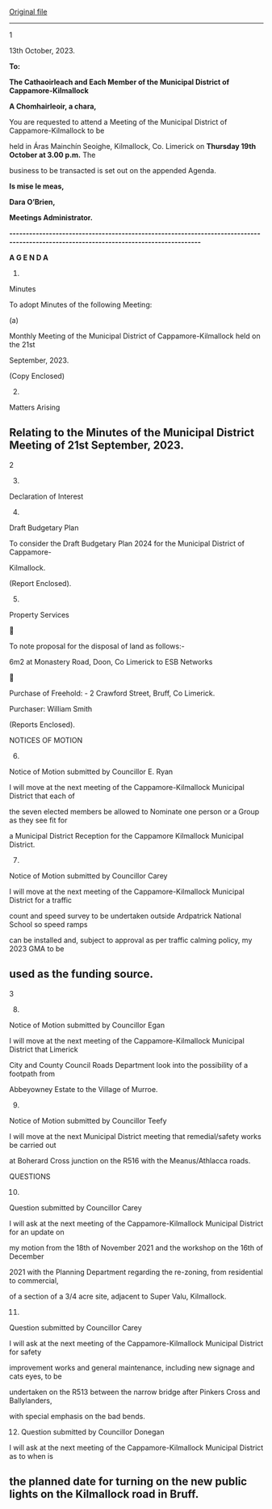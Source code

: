 [Original file](https://www.limerick.ie/sites/default/files/media/documents/2023-10/01-Agenda-Meeting-of-the-Municipal-District-of-Cappamore-Kilmallock-19th-October-2023_0.pdf)

---
1

13th October, 2023.

**To:**

**The Cathaoirleach and Each Member of the Municipal District of Cappamore-Kilmallock**

**A Chomhairleoir, a chara,**

You are requested to attend a Meeting of the Municipal District of Cappamore-Kilmallock to be

held in Áras Mainchín Seoighe, Kilmallock, Co. Limerick on **Thursday 19th** **October at 3.00 p.m.**  The

business to be transacted is set out on the appended Agenda.

**Is mise le meas,**

**Dara O’Brien,**

**Meetings Administrator.**

**--------------------------------------------------------------------------------------------------------------------------------------**

**A G E N D A**

1.

Minutes

To adopt Minutes of the following Meeting:

(a)

Monthly Meeting of the Municipal District of Cappamore-Kilmallock held on the 21st

September, 2023.

(Copy Enclosed)

2.

Matters Arising

Relating to the Minutes of the Municipal District Meeting of 21st September, 2023.
---
2

3.

Declaration of Interest

4.

Draft Budgetary Plan

To consider the Draft Budgetary Plan 2024 for the Municipal District of Cappamore-

Kilmallock.

(Report Enclosed).

5.

Property Services



To note proposal for the disposal of land as follows:-

6m2 at Monastery Road, Doon, Co Limerick to ESB Networks



Purchase of Freehold: - 2 Crawford Street, Bruff, Co Limerick.

Purchaser: William Smith

(Reports Enclosed).

NOTICES OF MOTION

6.

Notice of Motion submitted by Councillor E. Ryan

I will move at the next meeting of the Cappamore-Kilmallock Municipal District that each of

the seven elected members be allowed to Nominate one person or a Group as they see fit for

a Municipal District Reception for the Cappamore Kilmallock Municipal District.

7.

Notice of Motion submitted by Councillor Carey

I will move at the next meeting of the Cappamore-Kilmallock Municipal District for a traffic

count and speed survey to be undertaken outside Ardpatrick National School so speed ramps

can be installed and, subject to approval as per traffic calming policy, my 2023 GMA to be

used as the funding source.
---
3

8.

Notice of Motion submitted by Councillor Egan

I will move at the next meeting of the Cappamore-Kilmallock Municipal District that Limerick

City and County Council Roads Department look into the possibility of a footpath from

Abbeyowney Estate to the Village of Murroe.

9.

Notice of Motion submitted by Councillor Teefy

I will move at the next Municipal District meeting that remedial/safety works be carried out

at Boherard Cross junction on the R516 with the Meanus/Athlacca roads.

QUESTIONS

10.

Question submitted by Councillor Carey

I will ask at the next meeting of the Cappamore-Kilmallock Municipal District for an update on

my motion from the 18th of November 2021 and the workshop on the 16th of December

2021 with the Planning Department regarding the re-zoning, from residential to commercial,

of a section of a 3/4 acre site, adjacent to Super Valu, Kilmallock.

11.

Question submitted by Councillor Carey

I will ask at the next meeting of the Cappamore-Kilmallock Municipal District for safety

improvement works and general maintenance, including new signage and cats eyes, to be

undertaken on the R513 between the narrow bridge after Pinkers Cross and Ballylanders,

with special emphasis on the bad bends.

12. Question submitted by Councillor Donegan

I will ask at the next meeting of the Cappamore-Kilmallock Municipal District as to when is

the planned date for turning on the new public lights on the Kilmallock road in Bruff.
---
